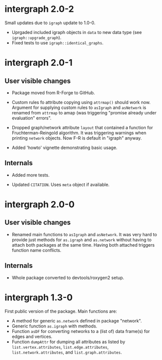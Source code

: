 # intergraph 2.0-2

Small updates due to `igraph` update to 1.0-0.

* Uprgaded included igraph objects in `data` to new data type (see `igraph::upgrade_graph`).
* Fixed tests to use `igraph::identical_graphs`.







# intergraph 2.0-1

## User visible changes

* Package moved from R-Forge to GitHub.

* Custom rules fo attribute copying using `attrmap()` should work now. Argument for supplying custom rules to `asIgraph` and `asNetwork` is renamed from `attrmap` to amap (was triggering "promise already under evaluation" errors".

* Dropped graph/network attribute `layout` that contained a function for Fruchterman-Reingold algorithm. It was triggering warnings when printing `network` objects. Now F-R is default in "igraph" anyway.

* Added 'howto' vignette demonstrating basic usage.


## Internals

* Added more tests.

* Updated `CITATION`. Uses `meta` object if available.








# intergraph 2.0-0

## User visible changes

* Renamed main functions to `asIgraph` and `asNetwork`. It was very hard to provide just methods for `as.igraph` and `as.network` without having to attach both packages at the same time. Having both attached triggers function name conflicts.

## Internals

* Whole package converted to devtools/roxygen2 setup.






# intergraph 1.3-0

First public version of the package. Main functions are:

* A method for generic `as.network` defined in package "network".
* Generic function `as.igraph` with methods.
* Function `asDF` for converting networks to a (list of) data frame(s) for edges and vertices.
* Function `dumpAttr` for dumping all attributes as listed by `list.vertex.attributes`, `list.edge.attributes`, `list.network.attributes`, and `list.graph.attributes`.

